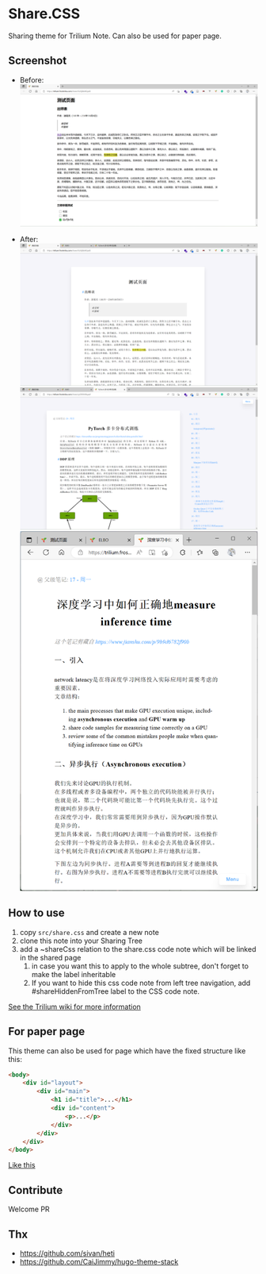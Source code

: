 # Share.CSS

Sharing theme for Trilium Note.
Can also be used for paper page.

## Screenshot

- Before:
![Origin](screenshot/before.png)

- After:
![Origin](screenshot/page.png)
![tree page](screenshot/treepage.png)
![mobile page](screenshot/mobile.png)

## How to use

1. copy `src/share.css` and create a new note
2. clone this note into your Sharing Tree
3. add a ~shareCss relation to the share.css code note which will be linked in the shared page
    1. in case you want this to apply to the whole subtree, don't forget to make the label inheritable
    2. If you want to hide this css code note from left tree navigation, add #shareHiddenFromTree label to the CSS code note.

[See the Trilium wiki for more information](https://github.com/zadam/trilium/wiki/Sharing)

## For paper page

This theme can also be used for page which have the fixed structure like this:
```html
<body>
    <div id="layout">
        <div id="main">
            <h1 id="title">...</h1>
            <div id="content">
                <p>...</p>
            </div>
        </div>
    </div>
</body>
```

[Like this](https://blog.frostmiku.com/Flow-VAE-VC/)

## Contribute

Welcome PR

## Thx

- https://github.com/sivan/heti
- https://github.com/CaiJimmy/hugo-theme-stack
